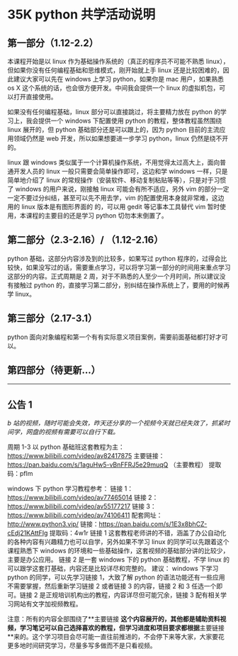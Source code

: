 # 35K python 共学活动说明

## 第一部分（1.12-2.2）
本课程开始是以 linux 作为基础操作系统的（真正的程序员不可能不熟悉 linux），但如果你没有任何编程基础和思维模式，刚开始就上手 linux 还是比较困难的，因此建议大家可以先在  windows 上学习 python，如果你是 mac 用户，如果熟悉 os X 这个系统的话，也会很方便开发。中间我会提供一个 linux 的虚拟机包，可以打开直接使用。

如果没有任何编程基础，linux 部分可以直接跳过，将主要精力放在 python 的学习上，我会提供一个 windows 下配置使用 python 的教程，整体教程虽然围绕 linux 展开的，但 python 基础部分还是可以跟上的，因为 python 目前的主流应用领域仍然是 web 开发，所以如果想要进一步学习 python，linux 仍然是绕不开的。

linux 跟 windows 类似属于一个计算机操作系统，不用觉得太过高大上，面向普通开发人员的 linux 一般只需要会简单操作即可，这边和学 windows 一样，只是简单地介绍了 linux 的常规操作（安装软件、移动复制粘贴等等），只是对于习惯了 windows 的用户来说，刚接触 linux 可能会有所不适应，另外 vim 的部分一定一定不要过分纠结，甚至可以先不用去学，vim 的配置使用本身就非常难，这边 用的 linux 版本是有图形界面的 的，可以用 gedit 等记事本工具替代 vim 暂时使用，本课程的主要目的还是学习 python 切勿本末倒置了。

## 第二部分（2.3-2.16）/ （1.12-2.16）
python 基础，这部分内容涉及到的比较多，如果写过 python 程序的，过得会比较快，如果没写过的话，需要重点学习，可以将学习第一部分的时间用来重点学习这部分的内容。正式周期是 2 周，对于不熟悉的人至少一个月时间，所以建议没有接触过 python 的，直接学习第二部分，别纠结在操作系统上了，要用的时候再学 linux。

## 第三部分（2.17-3.1）
python 面向对象编程和第一个有有实际意义项目案例，需要前面基础都打好才可以。

## 第四部分（待更新...）

***

## 公告 1
*b 站的视频，随时可能会失效，昨天还分享的一个视频今天就已经失效了，抓紧时间学，网盘的视频有需要可以自行下载。*

周期 1-3 以 python 基础班这套教程为主：
https://www.bilibili.com/video/av82417875
主要链接：https://pan.baidu.com/s/1aguHw5-vBnFFRJ5e29muqQ （主要教程）
提取码：pflm

windows 下 python 学习教程参考：
链接 1：https://www.bilibili.com/video/av77465014
链接 2：https://www.bilibili.com/video/av55177217
链接 3：https://www.bilibili.com/video/av74106411  配套网址：http://www.python3.vip/
链接：https://pan.baidu.com/s/1E3x8bhCZ-cEdj21KAttFIg 
提取码：4w1r 
链接 1 这套教程老师讲的不错，涵盖了办公自动化的各种内容有兴趣精力也可以自学，另外如果不学习 linux 的同学可以先跟着这个课程熟悉下 windows 的环境和一些基础操作，这套视频的基础部分讲的比较少，主要是办公应用。
链接 2 是一套 windows 下的 python 基础教程，不学 linux 的可以跟学这套打基础，内容还是比较详尽和完整的。
建议： windows 下学习 python 的同学，可以先学习链接 1，大致了解 python 的语法功能还有一些应用不需要掌握，然后重新学习链接 2 或者链接 3 的内容，链接 2 和 3 任选一个即可。链接 2 是正规培训机构出的教程，内容详尽但可能冗余，链接 3 配有相关学习网站有文字加视频教程。

注意：所有的内容全部围绕了**主要链接 **这个内容展开的，其他都是辅助资料视频，学习笔记可以自己选择喜欢的教程，但学习进度和项目要求都根据**主要链接 **来的。这个学习项目会尽可能一直往前推进的，不会停下来等大家，大家要花更多地时间研究学习，尽量多写多做而不是只看视频。

